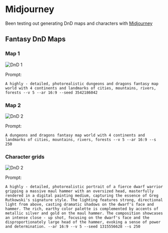 # Midjourney

Been testing out generating DnD maps and characters with [Midjourney](https://www.midjourney.com)

## Fantasy DnD Maps

### Map 1

![DnD 1](https://cdn.midjourney.com/f135076c-0545-472b-9f18-d5c3ea64cb83/0_3.png)

Prompt:

```
A highly - detailed, photorealistic dungeons and dragons fantasy map world with 4 continents and landmarks of cities, mountains, rivers, forests --v 5 --ar 16:9 --seed 3542186042
```

### Map 2

![DnD 2](https://cdn.midjourney.com/c9ee6e91-9840-4281-89e5-d45fbaa7bbb5/0_2.png)

Prompt:

```
A dungeons and dragons fantasy map world with 4 continents and landmarks of cities, mountains, rivers, forests --v 5 --ar 16:9 --s 250
```

### Character grids

![DnD 2](https://cdn.midjourney.com/07521b00-1715-4e6d-8d55-99359e9fe00d/grid_0.png)

Prompt:

```
A highly - detailed, photorealistic portrait of a fierce dwarf warrior gripping a massive maul hammer with an oversized head, masterfully rendered in a digital painting medium, capturing the essence of Greg Rutkowski's signature style. The lighting features strong, directional light from above, casting dramatic shadows on the dwarf's face and hammer. The rich, earthy color palette is complemented by accents of metallic silver and gold on the maul hammer. The composition showcases an intense close - up shot, focusing on the dwarf's face and the disproportionately large head of the hammer, evoking a sense of power and determination. --ar 16:9 --v 5 --seed 1315556628 --s 250
```
